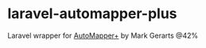 # laravel-automapper-plus
Laravel wrapper for [AutoMapper+](https://github.com/mark-gerarts/automapper-plus) by Mark Gerarts
@42%
